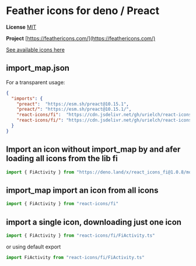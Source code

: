 # Feather icons for deno / Preact

**License** [MIT](https://github.com/feathericons/feather/blob/master/LICENSE)

**Project** [https://feathericons.com/](https://feathericons.com/)

[See available icons here](https://react-icons.deno.dev/fi)

## import_map.json

For a transparent usage:

```json
{
  "imports": {
    "preact":  "https://esm.sh/preact@10.15.1",
    "preact/": "https://esm.sh/preact@10.15.1/",
    "react-icons/fi":  "https://cdn.jsdelivr.net/gh/urielch/react-icons-fi@1.0.8/mod.ts",
    "react-icons/fi/": "https://cdn.jsdelivr.net/gh/urielch/react-icons-fi@1.0.8/ico/",
  }
}
```

## Import an icon without import_map by and afer loading all icons from the lib fi

```ts
import { FiActivity } from "https://deno.land/x/react_icons_fi@1.0.8/mod.ts"
```

## import_map import an icon from all icons

```ts
import { FiActivity } from "react-icons/fi"
```

## import a single icon, downloading just one icon

```ts
import { FiActivity } from "react-icons/fi/FiActivity.ts"
```

or using default export

```ts
import FiActivity from "react-icons/fi/FiActivity.ts"
```

